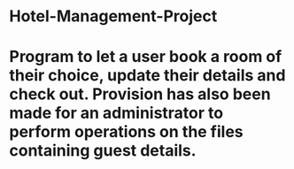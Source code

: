 # Hotel-Management-Project
# Program to let a user book a room of their choice, update their details and check out. Provision has also been made for an administrator to perform operations on the files containing guest details. 
